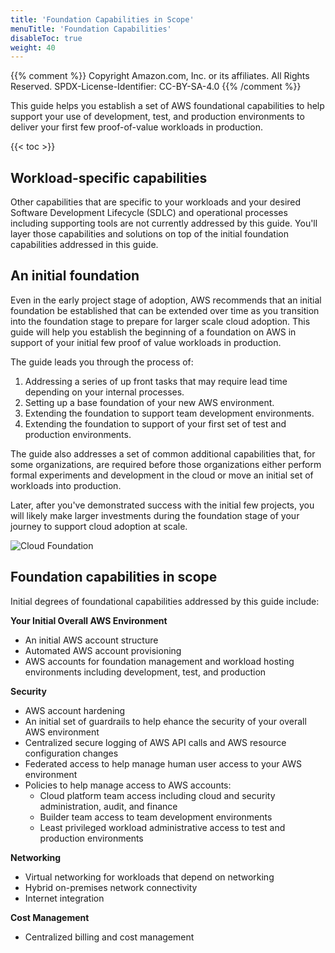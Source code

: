 ```yaml
---
title: 'Foundation Capabilities in Scope'
menuTitle: 'Foundation Capabilities'
disableToc: true
weight: 40
---
```


{{% comment %}}
Copyright Amazon.com, Inc. or its affiliates. All Rights Reserved.
SPDX-License-Identifier: CC-BY-SA-4.0
{{% /comment %}}

This guide helps you establish a set of AWS foundational capabilities to help support your use of development, test, and production environments to deliver your first few proof-of-value workloads in production. 

{{< toc >}}

## Workload-specific capabilities

Other capabilities that are specific to your workloads and your desired Software Development Lifecycle (SDLC) and operational processes including supporting tools are not currently addressed by this guide. You'll layer those capabilities and solutions on top of the initial foundation capabilities addressed in this guide.

## An initial foundation

Even in the early project stage of adoption, AWS recommends that an initial foundation be established that can be extended over time as you transition into the foundation stage to prepare for larger scale cloud adoption. This guide will help you establish the beginning of a foundation on AWS in support of your initial few proof of value workloads in production.

The guide leads you through the process of:
1. Addressing a series of up front tasks that may require lead time depending on your internal processes.
2. Setting up a base foundation of your new AWS environment.
3. Extending the foundation to support team development environments.
4. Extending the foundation to support of your first set of test and production environments.

The guide also addresses a set of common additional capabilities that, for some organizations, are required before those organizations either perform formal experiments and development in the cloud or move an initial set of workloads into production.

Later, after you've demonstrated success with the initial few projects, you will likely make larger investments during the foundation stage of your journey to support cloud adoption at scale.

![Cloud Foundation](/images/00-intro/initial-foundation-foundation.png)

## Foundation capabilities in scope

Initial degrees of foundational capabilities addressed by this guide include:

**Your Initial Overall AWS Environment**
* An initial AWS account structure
* Automated AWS account provisioning
* AWS accounts for foundation management and workload hosting environments including development, test, and production

**Security**
* AWS account hardening
* An initial set of guardrails to help ehance the security of your overall AWS environment
* Centralized secure logging of AWS API calls and AWS resource configuration changes
* Federated access to help manage human user access to your AWS environment
* Policies to help manage access to AWS accounts:
  * Cloud platform team access including cloud and security administration, audit, and finance
  * Builder team access to team development environments
  * Least privileged workload administrative access to test and production environments

**Networking**
* Virtual networking for workloads that depend on networking
* Hybrid on-premises network connectivity
* Internet integration

**Cost Management**
* Centralized billing and cost management
